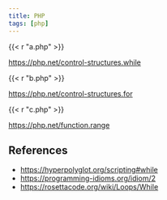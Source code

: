 ```yaml
---
title: PHP
tags: [php]
---
```


{{< r "a.php" >}}

<https://php.net/control-structures.while>

{{< r "b.php" >}}

<https://php.net/control-structures.for>

{{< r "c.php" >}}

<https://php.net/function.range>

## References

- <https://hyperpolyglot.org/scripting#while>
- <https://programming-idioms.org/idiom/2>
- <https://rosettacode.org/wiki/Loops/While>
